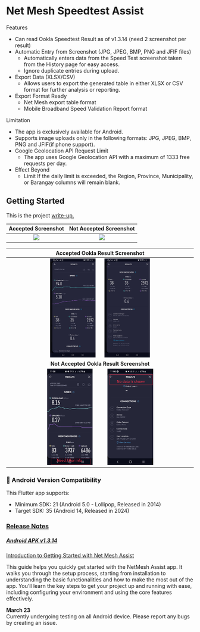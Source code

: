 # Net Mesh Speedtest Assist

Features
- Can read Ookla Speedtest Result as of v1.3.14 (need 2 screenshot per result) 
- Automatic Entry from Screenshot (JPG, JPEG, BMP, PNG and JFIF files)
  - Automatically enters data from the Speed Test screenshot taken from the History page for easy access.
  - Ignore duplicate entries during upload.
- Export Data (XLSX/CSV)
  - Allows users to export the generated table in either XLSX or CSV format for further analysis or reporting.
- Export Format Ready
  - Net Mesh export table format
  - Mobile Broadband Speed Validation Report format

Limitation
- The app is exclusively available for Android.
- Supports image uploads only in the following formats: JPG, JPEG, BMP, PNG and JFIF(if phone support).
- Google Geolocation API Request Limit
  - The app uses Google Geolocation API with a maximum of 1333 free requests per day.
- Effect Beyond
  - Limit	If the daily limit is exceeded, the Region, Province, Municipality, or Barangay columns will remain blank.

## Getting Started

This is the project [write-up.](https://drive.google.com/file/d/1bYZinNMpYV1GYZPqJPvOvNHPCgOOuLAV/view?usp=sharing)

| <div align="center"><b>Accepted Screenshot</b></div> | <div align="center"><b>Not Accepted Screenshot</b></div> |
|-------------|--------------|
| <div align="center"><img src="https://github.com/user-attachments/assets/6af97bcc-01fe-4537-b357-071958f43625" width="25%" /></div> | <div align="center"><img src="https://github.com/user-attachments/assets/08e78679-bd20-495c-bba9-19b1934025da" width="25%" /></div> |

| <div align="center"><b>Accepted Ookla Result Screenshot</b></div> |
|-------------|
| <div align="center"><img src="ookla_result_page1.jfif" width="25%" /> <span style="display:inline-block; width:20px;"></span><img src="ookla_result_page2.jfif" width="25%" /></div> | 
| <div align="center"><b>Not Accepted Ookla Result Screenshot</b></div> | 
<div align="center"><img src="assets/images/wrong_screenshot_page1.jpg" width="25%" /><span style="display:inline-block; width:40px;"></span><img src="assets/images/wrong_screenshot_page2.jpg" width="25%" /></div> |


### 📱 Android Version Compatibility

This Flutter app supports:
- Minimum SDK: 21 (Android 5.0 - Lollipop, Released in 2014)
- Target SDK: 35 (Android 14, Released in 2024)
  
### [Release Notes](Release%20Notes)

##### [Android APK v1.3.14](https://drive.google.com/file/d/188wQP7SlPTE1zSdMISVthuosoftALAQ4/view?usp=drive_link)

[Introduction to Getting Started with Net Mesh Assist](https://drive.google.com/file/d/1cmgrCsu5mUBlnLMpdnMwwkYPxnYoC9sX/view?usp=sharing)

This guide helps you quickly get started with the NetMesh Assist app. It walks you through the setup process, starting from installation to understanding the basic functionalities and how to make the most out of the app. You’ll learn the key steps to get your project up and running with ease, including configuring your environment and using the core features effectively.

**March 23**  
Currently undergoing testing on all Android device. Please report any bugs by creating an issue.


